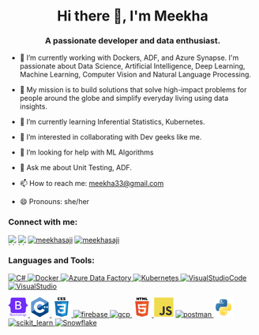 <h1 align="center"> Hi there 👋, I'm Meekha </h1>

<h3 align="center">A passionate developer and data enthusiast.</h3>

- 🔭 I’m currently working with Dockers, ADF, and Azure Synapse.  I'm passionate about Data Science, Artificial Intelligence, Deep Learning, Machine Learning, Computer Vision and Natural Language Processing.

- 💭 My mission is to build solutions that solve high-impact problems for people around the globe and simplify everyday living using data insights.
- 🌱 I’m currently learning Inferential Statistics, Kubernetes.
- 👯 I’m interested in collaborating with Dev geeks like me.
- 🤔 I’m looking for help with ML Algorithms
- 💬 Ask me about Unit Testing, ADF.
- 📫 How to reach me: meekha33@gmail.com
- 😄 Pronouns: she/her

<h3 align="left">Connect with me:</h3>
<p align="left">
<a href="https://dev.to/meekhasaji" target="blank"><img align="center" src="https://cdn.jsdelivr.net/npm/simple-icons@3.0.1/icons/dev-dot-to.svg" alt="meekhasaji" height="30" width="40" /></a>
<a href="https://kaggle.com/meekhasaji" target="blank"><img align="center" src="https://raw.githubusercontent.com/rahuldkjain/github-profile-readme-generator/master/src/images/icons/Social/kaggle.svg" alt="meekhasaji" height="30" width="40" /></a>
<a href="https://www.linkedin.com/in/meekha-e-saji/">
  <img align="left" alt="Meekha's LinkedIn" width="20px" height="20px" src="https://cdn.icon-icons.com/icons2/1753/PNG/512/iconfinder-social-media-applications-14linkedin-4102586_113786.png" />
</a>
<a href="www.twitter.com/meekha_e_saji/">
  <img align="left" alt="Meekha's Twitter" width="20px" height="20px" src="https://cdn.icon-icons.com/icons2/1753/PNG/512/iconfinder-social-media-applications-6twitter-4102580_113802.png" />
</a>
<br/>

<h3 align="left">Languages and Tools:</h3>
<a href="https://www.geeksforgeeks.org/csharp-programming-language/?ref=lbp" target="_blank"> <img src="https://upload.wikimedia.org/wikipedia/commons/0/0d/C_Sharp_wordmark.svg" alt="C#" width="80" height="40"/>
<a href="https://www.docker.com/" target="_blank"> <img src="https://upload.wikimedia.org/wikipedia/en/thumb/f/f4/Docker_logo.svg/182px-Docker_logo.svg.png" alt="Docker" width="80" height="40"/> </a><a href="https://adf.azure.com/en/datafactories" target="_blank"> <img src="https://upload.wikimedia.org/wikipedia/commons/thumb/f/fa/Microsoft_Azure.svg/182px-Microsoft_Azure.svg.png" alt="Azure Data Factory" width="40" height="40"/> </a><a href="https://kubernetes.io/" target="_blank"> <img src="https://upload.wikimedia.org/wikipedia/commons/3/39/Kubernetes_logo_without_workmark.svg" alt="Kubernetes" width="40" height="40" /> </a><a href="https://code.visualstudio.com/" target="_blank"> <img src="https://upload.wikimedia.org/wikipedia/commons/9/9a/Visual_Studio_Code_1.35_icon.svg" alt="VisualStudioCode" width="40" height="40"/> </a> <a href="https://visualstudio.microsoft.com/" target="_blank"> <img src="https://upload.wikimedia.org/wikipedia/commons/5/59/Visual_Studio_Icon_2019.svg" alt="VisualStudio" width="40" height="40"/> </a> <p align="left"> <a href="https://getbootstrap.com" target="_blank"> <img src="https://raw.githubusercontent.com/devicons/devicon/master/icons/bootstrap/bootstrap-plain-wordmark.svg" alt="bootstrap" width="40" height="40"/> </a> <a href="https://www.w3schools.com/cpp/" target="_blank"> <img src="https://raw.githubusercontent.com/devicons/devicon/master/icons/cplusplus/cplusplus-original.svg" alt="cplusplus" width="40" height="40"/> </a> <a href="https://www.w3schools.com/css/" target="_blank"> <img src="https://raw.githubusercontent.com/devicons/devicon/master/icons/css3/css3-original-wordmark.svg" alt="css3" width="40" height="40"/> </a><a href="https://firebase.google.com/" target="_blank"> <img src="https://www.vectorlogo.zone/logos/firebase/firebase-icon.svg" alt="firebase" width="40" height="40"/> </a> <a href="https://cloud.google.com" target="_blank"> <img src="https://www.vectorlogo.zone/logos/google_cloud/google_cloud-icon.svg" alt="gcp" width="40" height="40"/> </a> <a href="https://git-scm.com/" target="_blank"> <a href="https://www.w3.org/html/" target="_blank"> <img src="https://raw.githubusercontent.com/devicons/devicon/master/icons/html5/html5-original-wordmark.svg" alt="html5" width="40" height="40"/> </a> <img src="https://raw.githubusercontent.com/devicons/devicon/master/icons/javascript/javascript-original.svg" alt="javascript" width="40" height="40"/> </a> <a href="https://www.mongodb.com/" target="_blank"><a href="https://postman.com" target="_blank"> <img src="https://www.vectorlogo.zone/logos/getpostman/getpostman-icon.svg" alt="postman" width="40" height="40"/> </a> <a href="https://www.python.org" target="_blank"> <img src="https://raw.githubusercontent.com/devicons/devicon/master/icons/python/python-original.svg" alt="python" width="40" height="40"/> </a>
<a href="https://scikit-learn.org/" target="_blank"> <img src="https://upload.wikimedia.org/wikipedia/commons/0/05/Scikit_learn_logo_small.svg" alt="scikit_learn" width="40" height="40"/> </a>
<a href="https://signup.snowflake.com/" target="_blank"> <img src="https://upload.wikimedia.org/wikipedia/commons/thumb/f/ff/Snowflake_Logo.svg/1920px-Snowflake_Logo.svg.png" alt="Snowflake" width="120" height="50"/> </a>
